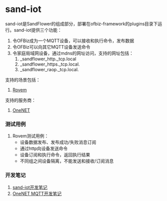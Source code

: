 # sand-iot

sand-iot是SandFlower的组成部分，部署在ofbiz-framework的plugins目录下运行。sand-iot提供三个功能：
1. 令OFBiz成为一个MQTT设备，可以接收和执行命令，发布数据
2. 令OFBiz可以向其它MQTT设备发送命令
3. 令家庭局域网设备，通过mdns的网址访问，支持的网址包括：
   1. _sandflower_http._tcp.local
   2. _sandflower_https._tcp.local.
   3. _sandflower_raop._tcp.local.

支持的场景包括：
1. [Rovem](https://github.com/langhua/flower-esp8266/tree/master/docs/zh/retail/rovem)

支持的服务商：
1. [OneNET](https://open.iot.10086.cn/)

### 测试用例
1. Rovem测试用例：
   * 设备数据发布、发布成功/失败消息订阅
   * 通过http向设备发送命令
   * 设备订阅和执行命令，返回执行结果
   * 不同组之间设备隔离，不能发送和接收/订阅消息

### 开发笔记
1. [sand-iot开发笔记](docs/zh/develop.md)
2. [OneNET MQTT开发笔记](docs/zh/onenet-dev.md)